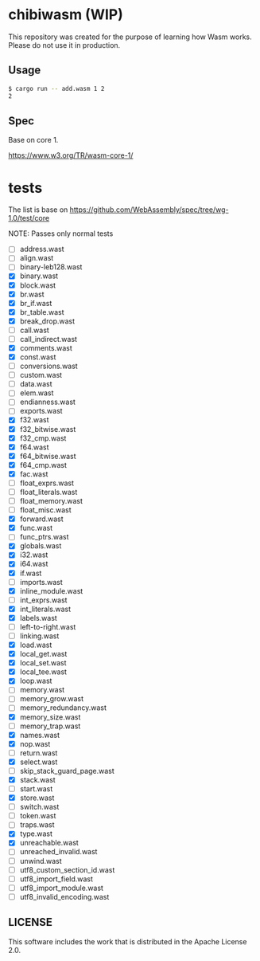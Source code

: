 # chibiwasm (WIP)
This repository was created for the purpose of learning how Wasm works.
Please do not use it in production.

## Usage
```sh
$ cargo run -- add.wasm 1 2
2
```

## Spec
Base on core 1.

https://www.w3.org/TR/wasm-core-1/

# tests
The list is base on https://github.com/WebAssembly/spec/tree/wg-1.0/test/core

NOTE: Passes only normal tests

- [ ] address.wast
- [ ] align.wast
- [ ] binary-leb128.wast
- [x] binary.wast
- [x] block.wast
- [x] br.wast
- [x] br_if.wast
- [x] br_table.wast
- [x] break_drop.wast
- [ ] call.wast
- [ ] call_indirect.wast
- [x] comments.wast
- [x] const.wast
- [ ] conversions.wast
- [ ] custom.wast
- [ ] data.wast
- [ ] elem.wast
- [ ] endianness.wast
- [ ] exports.wast
- [x] f32.wast
- [x] f32_bitwise.wast
- [x] f32_cmp.wast
- [x] f64.wast
- [x] f64_bitwise.wast
- [x] f64_cmp.wast
- [x] fac.wast
- [ ] float_exprs.wast
- [ ] float_literals.wast
- [ ] float_memory.wast
- [ ] float_misc.wast
- [x] forward.wast
- [x] func.wast
- [ ] func_ptrs.wast
- [x] globals.wast
- [x] i32.wast
- [x] i64.wast
- [x] if.wast
- [ ] imports.wast
- [x] inline_module.wast
- [ ] int_exprs.wast
- [x] int_literals.wast
- [x] labels.wast
- [ ] left-to-right.wast
- [ ] linking.wast
- [x] load.wast
- [x] local_get.wast
- [x] local_set.wast
- [x] local_tee.wast
- [x] loop.wast
- [ ] memory.wast
- [ ] memory_grow.wast
- [ ] memory_redundancy.wast
- [x] memory_size.wast
- [ ] memory_trap.wast
- [x] names.wast
- [x] nop.wast
- [ ] return.wast
- [x] select.wast
- [ ] skip_stack_guard_page.wast
- [x] stack.wast
- [ ] start.wast
- [x] store.wast
- [ ] switch.wast
- [ ] token.wast
- [ ] traps.wast
- [x] type.wast
- [x] unreachable.wast
- [ ] unreached_invalid.wast
- [ ] unwind.wast
- [ ] utf8_custom_section_id.wast
- [ ] utf8_import_field.wast
- [ ] utf8_import_module.wast
- [ ] utf8_invalid_encoding.wast

## LICENSE
This software includes the work that is distributed in the Apache License 2.0.
